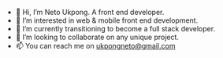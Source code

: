 - 👋 Hi, I’m Neto Ukpong. A front end developer.
- 👀 I’m interested in web & mobile front end development. 
- 🌱 I’m currently transitioning to become a full stack developer.
- 💞️ I’m looking to collaborate on any unique project.
- 📫 You can reach me on ukpongneto@gmail.com

<!---
nsilva1/nsilva1 is a ✨ special ✨ repository because its `README.md` (this file) appears on your GitHub profile.
You can click the Preview link to take a look at your changes.
--->
